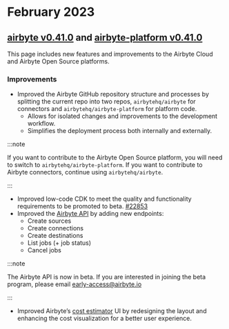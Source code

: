 # February 2023
## [airbyte v0.41.0](https://github.com/airbytehq/airbyte/releases/tag/v0.41.0) and [airbyte-platform v0.41.0](https://github.com/airbytehq/airbyte-platform/releases/tag/v0.41.0)

This page includes new features and improvements to the Airbyte Cloud and Airbyte Open Source platforms.

### Improvements
* Improved the Airbyte GitHub repository structure and processes by splitting the current repo into two repos, `airbytehq/airbyte` for connectors and `airbytehq/airbyte-platform` for platform code. 
    * Allows for isolated changes and improvements to the development workflow.
    * Simplifies the deployment process both internally and externally.

:::note

If you want to contribute to the Airbyte Open Source platform, you will need to switch to `airbytehq/airbyte-platform`. If you want to contribute to Airbyte connectors, continue using `airbytehq/airbyte`. 

:::

* Improved low-code CDK to meet the quality and functionality requirements to be promoted to beta. [#22853](https://github.com/airbytehq/airbyte/pull/22853)
* Improved the [Airbyte API](https://api.airbyte.com/) by adding new endpoints:
    * Create sources
    * Create connections
    * Create destinations
    * List jobs (+ job status)
    * Cancel jobs

:::note

The Airbyte API is now in beta. If you are interested in joining the beta program, please email [early-access@airbyte.io](mailto:early-access@airbyte.io)

:::

* Improved Airbyte’s [cost estimator](https://cost.airbyte.com/) UI by redesigning the layout and enhancing the cost visualization for a better user experience.
